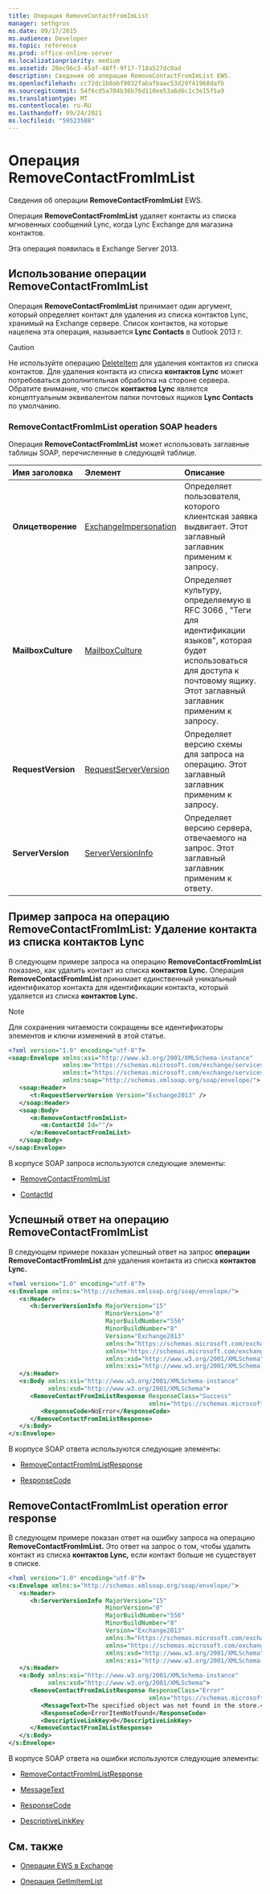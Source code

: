 ```yaml
---
title: Операция RemoveContactFromImList
manager: sethgros
ms.date: 09/17/2015
ms.audience: Developer
ms.topic: reference
ms.prod: office-online-server
ms.localizationpriority: medium
ms.assetid: 28ec96c3-45af-48ff-9f17-718a527dc0ad
description: Сведения об операции RemoveContactFromImList EWS.
ms.openlocfilehash: cc72dc1b0abf9032fabafbaac53d29f41968dafb
ms.sourcegitcommit: 54f6cd5a704b36b76d110ee53a6d6c1c3e15f5a9
ms.translationtype: MT
ms.contentlocale: ru-RU
ms.lasthandoff: 09/24/2021
ms.locfileid: "59523588"
---
```

# <a name="removecontactfromimlist-operation"></a>Операция RemoveContactFromImList

Сведения об операции **RemoveContactFromImList** EWS. 
  
Операция **RemoveContactFromImList** удаляет контакты из списка мгновенных сообщений Lync, когда Lync Exchange для магазина контактов. 
  
Эта операция появилась в Exchange Server 2013.
  
## <a name="using-the-removecontactfromimlist-operation"></a>Использование операции RemoveContactFromImList

Операция **RemoveContactFromImList** принимает один аргумент, который определяет контакт для удаления из списка контактов Lync, хранимый на Exchange сервере. Список контактов, на которые нацелена эта операция, называется **Lync Contacts** в Outlook 2013 г. 
  
> [!CAUTION]
> Не используйте операцию [DeleteItem](deleteitem-operation.md) для удаления контактов из списка контактов. Для удаления контакта из списка **контактов Lync** может потребоваться дополнительная обработка на стороне сервера. Обратите внимание, что список **контактов Lync** является концептуальным эквивалентом папки почтовых ящиков **Lync Contacts** по умолчанию. 
  
### <a name="removecontactfromimlist-operation-soap-headers"></a>RemoveContactFromImList operation SOAP headers

Операция **RemoveContactFromImList** может использовать заглавные таблицы SOAP, перечисленные в следующей таблице. 
  
|**Имя заголовка**|**Элемент**|**Описание**|
|:-----|:-----|:-----|
|**Олицетворение** <br/> |[ExchangeImpersonation](exchangeimpersonation.md) <br/> |Определяет пользователя, которого клиентская заявка выдвигает. Этот заглавный заглавник применим к запросу.  <br/> |
|**MailboxCulture** <br/> |[MailboxCulture](mailboxculture.md) <br/> |Определяет культуру, определяемую в RFC 3066 , "Теги для идентификации языков", которая будет использоваться для доступа к почтовому ящику. Этот заглавный заглавник применим к запросу.  <br/> |
|**RequestVersion** <br/> |[RequestServerVersion](requestserverversion.md) <br/> |Определяет версию схемы для запроса на операцию. Этот заглавный заглавник применим к запросу.  <br/> |
|**ServerVersion** <br/> |[ServerVersionInfo](serverversioninfo.md) <br/> |Определяет версию сервера, отвечаемого на запрос. Этот заглавный заглавник применим к ответу.  <br/> |
   
## <a name="removecontactfromimlist-operation-request-example-remove-a-contact-from-the-lync-contacts-list"></a>Пример запроса на операцию RemoveContactFromImList: Удаление контакта из списка контактов Lync

В следующем примере запроса на операцию **RemoveContactFromImList** показано, как удалить контакт из списка **контактов Lync.** Операция **RemoveContactFromImList** принимает единственный уникальный идентификатор контакта для идентификации контакта, который удаляется из списка **контактов Lync.** 
  
> [!NOTE]
> Для сохранения читаемости сокращены все идентификаторы элементов и ключи изменений в этой статье. 
  
```XML
<?xml version="1.0" encoding="utf-8"?>
<soap:Envelope xmlns:xsi="http://www.w3.org/2001/XMLSchema-instance"
               xmlns:m="https://schemas.microsoft.com/exchange/services/2006/messages"
               xmlns:t="https://schemas.microsoft.com/exchange/services/2006/types"
               xmlns:soap="http://schemas.xmlsoap.org/soap/envelope/">
   <soap:Header>
      <t:RequestServerVersion Version="Exchange2013" />
   </soap:Header>
   <soap:Body>
      <m:RemoveContactFromImList>
         <m:ContactId Id=""/>
      </m:RemoveContactFromImList>
   </soap:Body>
</soap:Envelope>

```

В корпусе SOAP запроса используются следующие элементы:
  
- [RemoveContactFromImList](removecontactfromimlist.md)
    
- [ContactId](contactid.md)
    
## <a name="successful-removecontactfromimlist-operation-response"></a>Успешный ответ на операцию RemoveContactFromImList

В следующем примере показан успешный ответ на запрос **операции RemoveContactFromImList** для удаления контакта из списка **контактов Lync.** 
  
```XML
<?xml version="1.0" encoding="utf-8"?>
<s:Envelope xmlns:s="http://schemas.xmlsoap.org/soap/envelope/">
   <s:Header>
      <h:ServerVersionInfo MajorVersion="15" 
                           MinorVersion="0" 
                           MajorBuildNumber="556" 
                           MinorBuildNumber="8" 
                           Version="Exchange2013" 
                           xmlns:h="https://schemas.microsoft.com/exchange/services/2006/types" 
                           xmlns="https://schemas.microsoft.com/exchange/services/2006/types" 
                           xmlns:xsd="http://www.w3.org/2001/XMLSchema" 
                           xmlns:xsi="http://www.w3.org/2001/XMLSchema-instance"/>
   </s:Header>
   <s:Body xmlns:xsi="http://www.w3.org/2001/XMLSchema-instance" 
           xmlns:xsd="http://www.w3.org/2001/XMLSchema">
      <RemoveContactFromImListResponse ResponseClass="Success" 
                                       xmlns="https://schemas.microsoft.com/exchange/services/2006/messages">
         <ResponseCode>NoError</ResponseCode>
      </RemoveContactFromImListResponse>
   </s:Body>
</s:Envelope>
```

В корпусе SOAP ответа используются следующие элементы:
  
- [RemoveContactFromImListResponse](removecontactfromimlistresponse.md)
    
- [ResponseCode](responsecode.md)
    
## <a name="removecontactfromimlist-operation-error-response"></a>RemoveContactFromImList operation error response

В следующем примере показан ответ на ошибку запроса на операцию **RemoveContactFromImList.** Это ответ на запрос о том, чтобы удалить контакт из списка **контактов Lync,** если контакт больше не существует в списке. 
  
```XML
<?xml version="1.0" encoding="utf-8"?>
<s:Envelope xmlns:s="http://schemas.xmlsoap.org/soap/envelope/">
   <s:Header>
      <h:ServerVersionInfo MajorVersion="15" 
                           MinorVersion="0" 
                           MajorBuildNumber="556" 
                           MinorBuildNumber="8" 
                           Version="Exchange2013" 
                           xmlns:h="https://schemas.microsoft.com/exchange/services/2006/types" 
                           xmlns="https://schemas.microsoft.com/exchange/services/2006/types" 
                           xmlns:xsd="http://www.w3.org/2001/XMLSchema" 
                           xmlns:xsi="http://www.w3.org/2001/XMLSchema-instance"/>
   </s:Header>
   <s:Body xmlns:xsi="http://www.w3.org/2001/XMLSchema-instance" 
           xmlns:xsd="http://www.w3.org/2001/XMLSchema">
      <RemoveContactFromImListResponse ResponseClass="Error" 
                                       xmlns="https://schemas.microsoft.com/exchange/services/2006/messages">
         <MessageText>The specified object was not found in the store.</MessageText>
         <ResponseCode>ErrorItemNotFound</ResponseCode>
         <DescriptiveLinkKey>0</DescriptiveLinkKey>
      </RemoveContactFromImListResponse>
   </s:Body>
</s:Envelope>

```

В корпусе SOAP ответа на ошибки используются следующие элементы:
  
- [RemoveContactFromImListResponse](removecontactfromimlistresponse.md)
    
- [MessageText](messagetext.md)
    
- [ResponseCode](responsecode.md)
    
- [DescriptiveLinkKey](descriptivelinkkey.md)
    
## <a name="see-also"></a>См. также

- [Операции EWS в Exchange](ews-operations-in-exchange.md)
    
- [Операция GetImItemList](getimitemlist-operation.md)
    

